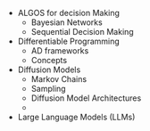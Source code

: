 - ALGOS for decision Making
	- Bayesian Networks
	- Sequential Decision Making
- Differentiable Programming
	- AD frameworks
	- Concepts
- Diffusion Models
	- Markov Chains
	- Sampling
	- Diffusion Model Architectures
	- 
- Large Language Models (LLMs)